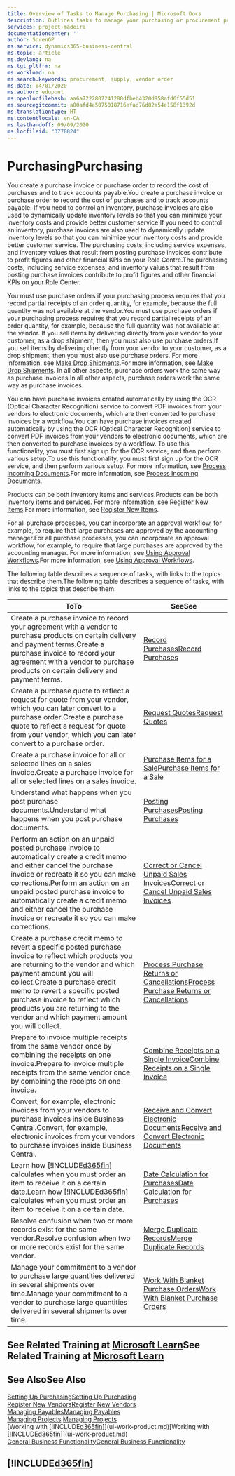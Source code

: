 ```yaml
---
title: Overview of Tasks to Manage Purchasing | Microsoft Docs
description: Outlines tasks to manage your purchasing or procurement processes, including how purchase invoices and purchase orders work.
services: project-madeira
documentationcenter: ''
author: SorenGP
ms.service: dynamics365-business-central
ms.topic: article
ms.devlang: na
ms.tgt_pltfrm: na
ms.workload: na
ms.search.keywords: procurement, supply, vendor order
ms.date: 04/01/2020
ms.author: edupont
ms.openlocfilehash: aa6a7222807241280dfbeb4320d958afd6f55d51
ms.sourcegitcommit: a80afd4e5075018716efad76d82a54e158f1392d
ms.translationtype: HT
ms.contentlocale: en-CA
ms.lasthandoff: 09/09/2020
ms.locfileid: "3778824"
---
```

# <a name="purchasing"></a><span data-ttu-id="57c50-103">Purchasing</span><span class="sxs-lookup"><span data-stu-id="57c50-103">Purchasing</span></span>
<span data-ttu-id="57c50-104">You create a purchase invoice or purchase order to record the cost of purchases and to track accounts payable.</span><span class="sxs-lookup"><span data-stu-id="57c50-104">You create a purchase invoice or purchase order to record the cost of purchases and to track accounts payable.</span></span> <span data-ttu-id="57c50-105">If you need to control an inventory, purchase invoices are also used to dynamically update inventory levels so that you can minimize your inventory costs and provide better customer service.</span><span class="sxs-lookup"><span data-stu-id="57c50-105">If you need to control an inventory, purchase invoices are also used to dynamically update inventory levels so that you can minimize your inventory costs and provide better customer service.</span></span> <span data-ttu-id="57c50-106">The purchasing costs, including service expenses, and inventory values that result from posting purchase invoices contribute to profit figures and other financial KPIs on your Role Centre.</span><span class="sxs-lookup"><span data-stu-id="57c50-106">The purchasing costs, including service expenses, and inventory values that result from posting purchase invoices contribute to profit figures and other financial KPIs on your Role Center.</span></span>

<span data-ttu-id="57c50-107">You must use purchase orders if your purchasing process requires that you record partial receipts of an order quantity, for example, because the full quantity was not available at the vendor.</span><span class="sxs-lookup"><span data-stu-id="57c50-107">You must use purchase orders if your purchasing process requires that you record partial receipts of an order quantity, for example, because the full quantity was not available at the vendor.</span></span> <span data-ttu-id="57c50-108">If you sell items by delivering directly from your vendor to your customer, as a drop shipment, then you must also use purchase orders.</span><span class="sxs-lookup"><span data-stu-id="57c50-108">If you sell items by delivering directly from your vendor to your customer, as a drop shipment, then you must also use purchase orders.</span></span> <span data-ttu-id="57c50-109">For more information, see [Make Drop Shipments](sales-how-drop-shipment.md).</span><span class="sxs-lookup"><span data-stu-id="57c50-109">For more information, see [Make Drop Shipments](sales-how-drop-shipment.md).</span></span> <span data-ttu-id="57c50-110">In all other aspects, purchase orders work the same way as purchase invoices.</span><span class="sxs-lookup"><span data-stu-id="57c50-110">In all other aspects, purchase orders work the same way as purchase invoices.</span></span>

<span data-ttu-id="57c50-111">You can have purchase invoices created automatically by using the OCR (Optical Character Recognition) service to convert PDF invoices from your vendors to electronic documents, which are then converted to purchase invoices by a workflow.</span><span class="sxs-lookup"><span data-stu-id="57c50-111">You can have purchase invoices created automatically by using the OCR (Optical Character Recognition) service to convert PDF invoices from your vendors to electronic documents, which are then converted to purchase invoices by a workflow.</span></span> <span data-ttu-id="57c50-112">To use this functionality, you must first sign up for the OCR service, and then perform various setup.</span><span class="sxs-lookup"><span data-stu-id="57c50-112">To use this functionality, you must first sign up for the OCR service, and then perform various setup.</span></span> <span data-ttu-id="57c50-113">For more information, see [Process Incoming Documents](across-process-income-documents.md).</span><span class="sxs-lookup"><span data-stu-id="57c50-113">For more information, see [Process Incoming Documents](across-process-income-documents.md).</span></span>      

<span data-ttu-id="57c50-114">Products can be both inventory items and services.</span><span class="sxs-lookup"><span data-stu-id="57c50-114">Products can be both inventory items and services.</span></span> <span data-ttu-id="57c50-115">For more information, see [Register New Items](inventory-how-register-new-items.md).</span><span class="sxs-lookup"><span data-stu-id="57c50-115">For more information, see [Register New Items](inventory-how-register-new-items.md).</span></span>

<span data-ttu-id="57c50-116">For all purchase processes, you can incorporate an approval workflow, for example, to require that large purchases are approved by the accounting manager.</span><span class="sxs-lookup"><span data-stu-id="57c50-116">For all purchase processes, you can incorporate an approval workflow, for example, to require that large purchases are approved by the accounting manager.</span></span> <span data-ttu-id="57c50-117">For more information, see [Using Approval Workflows](across-how-use-approval-workflows.md).</span><span class="sxs-lookup"><span data-stu-id="57c50-117">For more information, see [Using Approval Workflows](across-how-use-approval-workflows.md).</span></span>

<span data-ttu-id="57c50-118">The following table describes a sequence of tasks, with links to the topics that describe them.</span><span class="sxs-lookup"><span data-stu-id="57c50-118">The following table describes a sequence of tasks, with links to the topics that describe them.</span></span>

| <span data-ttu-id="57c50-119">To</span><span class="sxs-lookup"><span data-stu-id="57c50-119">To</span></span> | <span data-ttu-id="57c50-120">See</span><span class="sxs-lookup"><span data-stu-id="57c50-120">See</span></span> |
| --- | --- |
| <span data-ttu-id="57c50-121">Create a purchase invoice to record your agreement with a vendor to purchase products on certain delivery and payment terms.</span><span class="sxs-lookup"><span data-stu-id="57c50-121">Create a purchase invoice to record your agreement with a vendor to purchase products on certain delivery and payment terms.</span></span> |[<span data-ttu-id="57c50-122">Record Purchases</span><span class="sxs-lookup"><span data-stu-id="57c50-122">Record Purchases</span></span>](purchasing-how-record-purchases.md) |
|<span data-ttu-id="57c50-123">Create a purchase quote to reflect a request for quote from your vendor, which you can later convert to a purchase order.</span><span class="sxs-lookup"><span data-stu-id="57c50-123">Create a purchase quote to reflect a request for quote from your vendor, which you can later convert to a purchase order.</span></span>|[<span data-ttu-id="57c50-124">Request Quotes</span><span class="sxs-lookup"><span data-stu-id="57c50-124">Request Quotes</span></span>](purchasing-how-request-quotes.md)|
| <span data-ttu-id="57c50-125">Create a purchase invoice for all or selected lines on a sales invoice.</span><span class="sxs-lookup"><span data-stu-id="57c50-125">Create a purchase invoice for all or selected lines on a sales invoice.</span></span> |[<span data-ttu-id="57c50-126">Purchase Items for a Sale</span><span class="sxs-lookup"><span data-stu-id="57c50-126">Purchase Items for a Sale</span></span>](purchasing-how-purchase-products-sale.md) |
|<span data-ttu-id="57c50-127">Understand what happens when you post purchase documents.</span><span class="sxs-lookup"><span data-stu-id="57c50-127">Understand what happens when you post purchase documents.</span></span>|[<span data-ttu-id="57c50-128">Posting Purchases</span><span class="sxs-lookup"><span data-stu-id="57c50-128">Posting Purchases</span></span>](ui-post-purchases.md)|
| <span data-ttu-id="57c50-129">Perform an action on an unpaid posted purchase invoice to automatically create a credit memo and either cancel the purchase invoice or recreate it so you can make corrections.</span><span class="sxs-lookup"><span data-stu-id="57c50-129">Perform an action on an unpaid posted purchase invoice to automatically create a credit memo and either cancel the purchase invoice or recreate it so you can make corrections.</span></span> |[<span data-ttu-id="57c50-130">Correct or Cancel Unpaid Sales Invoices</span><span class="sxs-lookup"><span data-stu-id="57c50-130">Correct or Cancel Unpaid Sales Invoices</span></span>](purchasing-how-correct-cancel-unpaid-purchase-invoices.md) |
| <span data-ttu-id="57c50-131">Create a purchase credit memo to revert a specific posted purchase invoice to reflect which products you are returning to the vendor and which payment amount you will collect.</span><span class="sxs-lookup"><span data-stu-id="57c50-131">Create a purchase credit memo to revert a specific posted purchase invoice to reflect which products you are returning to the vendor and which payment amount you will collect.</span></span> |[<span data-ttu-id="57c50-132">Process Purchase Returns or Cancellations</span><span class="sxs-lookup"><span data-stu-id="57c50-132">Process Purchase Returns or Cancellations</span></span>](purchasing-how-register-new-vendors.md) |
|<span data-ttu-id="57c50-133">Prepare to invoice multiple receipts from the same vendor once by combining the receipts on one invoice.</span><span class="sxs-lookup"><span data-stu-id="57c50-133">Prepare to invoice multiple receipts from the same vendor once by combining the receipts on one invoice.</span></span>|[<span data-ttu-id="57c50-134">Combine Receipts on a Single Invoice</span><span class="sxs-lookup"><span data-stu-id="57c50-134">Combine Receipts on a Single Invoice</span></span>](purchasing-how-to-combine-receipts.md)|
|<span data-ttu-id="57c50-135">Convert, for example, electronic invoices from your vendors to purchase invoices inside Business Central.</span><span class="sxs-lookup"><span data-stu-id="57c50-135">Convert, for example, electronic invoices from your vendors to purchase invoices inside Business Central.</span></span>|[<span data-ttu-id="57c50-136">Receive and Convert Electronic Documents</span><span class="sxs-lookup"><span data-stu-id="57c50-136">Receive and Convert Electronic Documents</span></span>](purchasing-how-to-receive-and-convert-electronic-documents.md)|
| <span data-ttu-id="57c50-137">Learn how [!INCLUDE[d365fin](includes/d365fin_md.md)] calculates when you must order an item to receive it on a certain date.</span><span class="sxs-lookup"><span data-stu-id="57c50-137">Learn how [!INCLUDE[d365fin](includes/d365fin_md.md)] calculates when you must order an item to receive it on a certain date.</span></span>|[<span data-ttu-id="57c50-138">Date Calculation for Purchases</span><span class="sxs-lookup"><span data-stu-id="57c50-138">Date Calculation for Purchases</span></span>](purchasing-date-calculation-for-purchases.md)|
|<span data-ttu-id="57c50-139">Resolve confusion when two or more records exist for the same vendor.</span><span class="sxs-lookup"><span data-stu-id="57c50-139">Resolve confusion when two or more records exist for the same vendor.</span></span>|[<span data-ttu-id="57c50-140">Merge Duplicate Records</span><span class="sxs-lookup"><span data-stu-id="57c50-140">Merge Duplicate Records</span></span>](sales-how-merge-duplicate-records.md)|
|<span data-ttu-id="57c50-141">Manage your commitment to a vendor to purchase large quantities delivered in several shipments over time.</span><span class="sxs-lookup"><span data-stu-id="57c50-141">Manage your commitment to a vendor to purchase large quantities delivered in several shipments over time.</span></span>|[<span data-ttu-id="57c50-142">Work With Blanket Purchase Orders</span><span class="sxs-lookup"><span data-stu-id="57c50-142">Work With Blanket Purchase Orders</span></span>](sales-how-to-create-blanket-sales-orders.md)|

## <a name="see-related-training-at-microsoft-learn"></a><span data-ttu-id="57c50-143">See Related Training at [Microsoft Learn](/learn/paths/purchase-items-services-dynamics-365-business-central/)</span><span class="sxs-lookup"><span data-stu-id="57c50-143">See Related Training at [Microsoft Learn](/learn/paths/purchase-items-services-dynamics-365-business-central/)</span></span>

## <a name="see-also"></a><span data-ttu-id="57c50-144">See Also</span><span class="sxs-lookup"><span data-stu-id="57c50-144">See Also</span></span>
[<span data-ttu-id="57c50-145">Setting Up Purchasing</span><span class="sxs-lookup"><span data-stu-id="57c50-145">Setting Up Purchasing</span></span>](purchasing-setup-purchasing.md)  
[<span data-ttu-id="57c50-146">Register New Vendors</span><span class="sxs-lookup"><span data-stu-id="57c50-146">Register New Vendors</span></span>](purchasing-how-register-new-vendors.md)  
[<span data-ttu-id="57c50-147">Managing Payables</span><span class="sxs-lookup"><span data-stu-id="57c50-147">Managing Payables</span></span>](payables-manage-payables.md)  
<span data-ttu-id="57c50-148">[Managing Projects](projects-manage-projects.md)  </span><span class="sxs-lookup"><span data-stu-id="57c50-148">[Managing Projects](projects-manage-projects.md)  </span></span>  
<span data-ttu-id="57c50-149">[Working with [!INCLUDE[d365fin](includes/d365fin_md.md)]](ui-work-product.md)</span><span class="sxs-lookup"><span data-stu-id="57c50-149">[Working with [!INCLUDE[d365fin](includes/d365fin_md.md)]](ui-work-product.md)</span></span>  
[<span data-ttu-id="57c50-150">General Business Functionality</span><span class="sxs-lookup"><span data-stu-id="57c50-150">General Business Functionality</span></span>](ui-across-business-areas.md)

## [!INCLUDE[d365fin](includes/free_trial_md.md)]  
